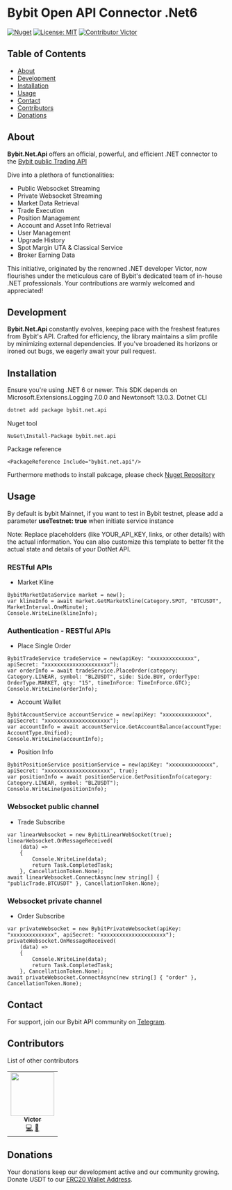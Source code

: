 ﻿# Bybit Open API Connector .Net6

[![Nuget](https://img.shields.io/nuget/v/bybit.net.api)](https://www.nuget.org/packages/bybit.net.api) [![License: MIT](https://img.shields.io/badge/License-MIT-yellow.svg)](https://github.com/wuhewuhe/bybit.net.api/blob/main/LICENSE) [![Contributor Victor](https://img.shields.io/badge/contributor-Victor-blue.svg)](https://github.com/wuhewuhe/bybit-java-api)

## Table of Contents

- [About](#about)
- [Development](#development)
- [Installation](#installation)
- [Usage](#usage)
- [Contact](#contact)
- [Contributors](#contributors)
- [Donations](#donations)

## About
**Bybit.Net.Api** offers an official, powerful, and efficient .NET connector to the  [Bybit public Trading API](https://bybit-exchange.github.io/docs/v5/intro)

Dive into a plethora of functionalities:
- Public Websocket Streaming
- Private Websocket Streaming
- Market Data Retrieval
- Trade Execution
- Position Management
- Account and Asset Info Retrieval
- User Management
- Upgrade History
- Spot Margin UTA & Classical Service
- Broker Earning Data

This initiative, originated by the renowned .NET developer Victor, now flourishes under the meticulous care of Bybit's dedicated team of in-house .NET professionals. 
Your contributions are warmly welcomed and appreciated!

## Development
**Bybit.Net.Api** constantly evolves, keeping pace with the freshest features from Bybit's API. Crafted for efficiency, the library maintains a slim profile by minimizing external dependencies. If you've broadened its horizons or ironed out bugs, we eagerly await your pull request.

## Installation
Ensure you're using .NET 6 or newer. This SDK depends on Microsoft.Extensions.Logging 7.0.0 and Newtonsoft 13.0.3.
Dotnet CLI
```bash
dotnet add package bybit.net.api
```

Nuget tool
```DotNet
NuGet\Install-Package bybit.net.api
```

Package reference
```DotNet
<PackageReference Include="bybit.net.api"/>
```
Furthermore methods to install pakcage, please check [Nuget Repository](https://www.nuget.org/packages/bybit.net.api)
## Usage
By default is bybit Mainnet, if you want to test in Bybit testnet, please add a parameter **useTestnet: true** when initiate service instance

Note: Replace placeholders (like YOUR_API_KEY, links, or other details) with the actual information. You can also customize this template to better fit the actual state and details of your DotNet API.
### RESTful APIs
- Market Kline
```DotNet
BybitMarketDataService market = new();
var klineInfo = await market.GetMarketKline(Category.SPOT, "BTCUSDT", MarketInterval.OneMinute);
Console.WriteLine(klineInfo);
```

### Authentication - RESTful APIs
- Place Single Order
```DotNet
BybitTradeService tradeService = new(apiKey: "xxxxxxxxxxxxxx", apiSecret: "xxxxxxxxxxxxxxxxxxxxx");
var orderInfo = await tradeService.PlaceOrder(category: Category.LINEAR, symbol: "BLZUSDT", side: Side.BUY, orderType: OrderType.MARKET, qty: "15", timeInForce: TimeInForce.GTC);
Console.WriteLine(orderInfo);
```

- Account Wallet
```DotNet
BybitAccountService accountService = new(apiKey: "xxxxxxxxxxxxxx", apiSecret: "xxxxxxxxxxxxxxxxxxxxx");
var accountInfo = await accountService.GetAccountBalance(accountType: AccountType.Unified);
Console.WriteLine(accountInfo);
```
- Position Info
```DotNet
BybitPositionService positionService = new(apiKey: "xxxxxxxxxxxxxx", apiSecret: "xxxxxxxxxxxxxxxxxxxxx", true);
var positionInfo = await positionService.GetPositionInfo(category: Category.LINEAR, symbol: "BLZUSDT");
Console.WriteLine(positionInfo);
```

### Websocket public channel
- Trade Subscribe
```DotNet
var linearWebsocket = new BybitLinearWebSocket(true);
linearWebsocket.OnMessageReceived(
    (data) =>
    {
        Console.WriteLine(data);
        return Task.CompletedTask;
    }, CancellationToken.None);
await linearWebsocket.ConnectAsync(new string[] { "publicTrade.BTCUSDT" }, CancellationToken.None);
```

### Websocket private channel
- Order Subscribe
```DotNet
var privateWebsocket = new BybitPrivateWebsocket(apiKey: "xxxxxxxxxxxxxx", apiSecret: "xxxxxxxxxxxxxxxxxxxxx");
privateWebsocket.OnMessageReceived(
    (data) =>
    {
        Console.WriteLine(data);
        return Task.CompletedTask;
    }, CancellationToken.None);
await privateWebsocket.ConnectAsync(new string[] { "order" }, CancellationToken.None);
```

## Contact
For support, join our Bybit API community on [Telegram](https://t.me/Bybitapi).

## Contributors
List of other contributors
<table>
  <tr>
    <td align="center">
        <a href="https://github.com/wuhewuhe">
            <img src="https://avatars.githubusercontent.com/u/32245754?v=4" width="100px;" alt=""/>
            <br />
            <sub>   
                <b>Victor</b>
            </sub>
        </a>
        <br />
        <a href="https://github.com/wuhewuhe/bybit.net.api/commits?author=wuhewuhe" title="Code">💻</a>
        <a href="https://github.com/wuhewuhe/bybit.net.api/commits?author=wuhewuhe" title="Documentation">📖</a>
    </td>
  </tr>
</table>

## Donations
Your donations keep our development active and our community growing. Donate USDT to our [ERC20 Wallet Address](0x238bbb45af1254e2fd76564c9b56042c452f3d6e).

